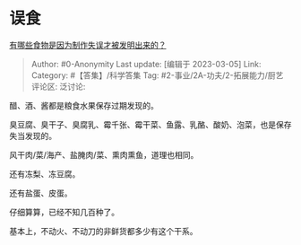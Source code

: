 # 误食
[有哪些食物是因为制作失误才被发明出来的？](https://www.zhihu.com/question/576208509/answer/2921750344)

> Author: #0-Anonymity
> Last update: [编辑于 2023-03-05]
> Link:
> Category: #【答集】/科学答集
> Tag: #2-事业/2A-功夫/2-拓展能力/厨艺
> 评论区:
> 泛讨论:

醋、酒、酱都是粮食水果保存过期发现的。

臭豆腐、臭干子、臭腐乳、霉千张、霉干菜、鱼露、乳酪、酸奶、泡菜，也是保存失当发现的。

风干肉/菜/海产、盐腌肉/菜、熏肉熏鱼，道理也相同。

还有冻梨、冻豆腐。

还有盐蛋、皮蛋。

仔细算算，已经不知几百种了。

基本上，不动火、不动刀的非鲜货都多少有这个干系。
